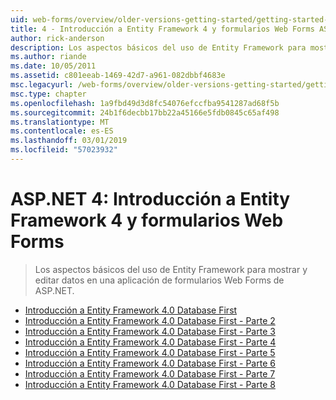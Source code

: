 ```yaml
---
uid: web-forms/overview/older-versions-getting-started/getting-started-with-ef/index
title: 4 - Introducción a Entity Framework 4 y formularios Web Forms ASP.NET | Microsoft Docs
author: rick-anderson
description: Los aspectos básicos del uso de Entity Framework para mostrar y editar datos en una aplicación de formularios Web Forms de ASP.NET.
ms.author: riande
ms.date: 10/05/2011
ms.assetid: c801eeab-1469-42d7-a961-082dbbf4683e
msc.legacyurl: /web-forms/overview/older-versions-getting-started/getting-started-with-ef
msc.type: chapter
ms.openlocfilehash: 1a9fbd49d3d8fc54076efccfba9541287ad68f5b
ms.sourcegitcommit: 24b1f6decbb17bb22a45166e5fdb0845c65af498
ms.translationtype: MT
ms.contentlocale: es-ES
ms.lasthandoff: 03/01/2019
ms.locfileid: "57023932"
---
```

<a name="aspnet-4---getting-started-with-entity-framework-4-and-web-forms"></a>ASP.NET 4: Introducción a Entity Framework 4 y formularios Web Forms
====================
> Los aspectos básicos del uso de Entity Framework para mostrar y editar datos en una aplicación de formularios Web Forms de ASP.NET.


- [Introducción a Entity Framework 4.0 Database First](the-entity-framework-and-aspnet-getting-started-part-1.md)
- [Introducción a Entity Framework 4.0 Database First - Parte 2](the-entity-framework-and-aspnet-getting-started-part-2.md)
- [Introducción a Entity Framework 4.0 Database First - Parte 3](the-entity-framework-and-aspnet-getting-started-part-3.md)
- [Introducción a Entity Framework 4.0 Database First - Parte 4](the-entity-framework-and-aspnet-getting-started-part-4.md)
- [Introducción a Entity Framework 4.0 Database First - Parte 5](the-entity-framework-and-aspnet-getting-started-part-5.md)
- [Introducción a Entity Framework 4.0 Database First - Parte 6](the-entity-framework-and-aspnet-getting-started-part-6.md)
- [Introducción a Entity Framework 4.0 Database First - Parte 7](the-entity-framework-and-aspnet-getting-started-part-7.md)
- [Introducción a Entity Framework 4.0 Database First - Parte 8](the-entity-framework-and-aspnet-getting-started-part-8.md)

